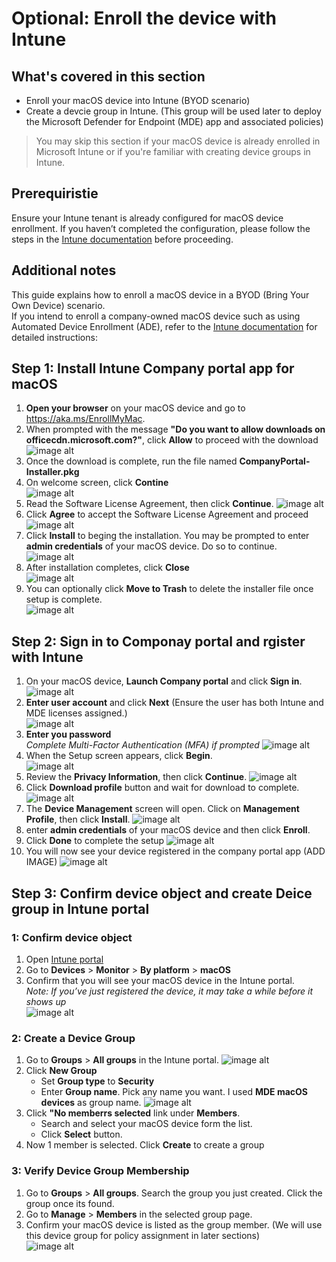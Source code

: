 # Optional: Enroll the device with Intune

## What's covered in this section
- Enroll your macOS device into Intune (BYOD scenario)
- Create a devcie group in Intune. (This group will be used later to deploy the Microsoft Defender for Endpoint (MDE) app and associated policies)  
> You may skip this section if your macOS device is already enrolled in Microsoft Intune or if you're familiar with creating device groups in Intune.

## Prerequiristie
Ensure your Intune tenant is already configured for macOS device enrollment. If you haven’t completed the configuration, please follow the steps in the [Intune documentation](https://learn.microsoft.com/en-us/intune/intune-service/enrollment/macos-enroll) before proceeding.

## Additional notes
This guide explains how to enroll a macOS device in a BYOD (Bring Your Own Device) scenario.  
If you intend to enroll a company-owned macOS device such as using Automated Device Enrollment (ADE), refer to the [Intune documentation](https://learn.microsoft.com/en-us/intune/intune-service/enrollment/macos-enroll) for detailed instructions:  

## Step 1: Install Intune Company portal app for macOS

1. **Open your browser** on your macOS device and go to https://aka.ms/EnrollMyMac.
2. When prompted with the message **"Do you want to allow downloads on officecdn.microsoft.com?"**, click **Allow** to proceed with the download  
   ![image alt](https://github.com/yujiaoMSFT/Microsoft-Defender-For-Endpoint/blob/07a5c99eb247631274801302a602b27f7b92bf86/Images/macOS/Download-IntuneApp.png)
3. Once the download is complete, run the file named **CompanyPortal-Installer.pkg**  
4. On welcome screen, click **Contine**  
   ![image alt](https://github.com/yujiaoMSFT/Microsoft-Defender-For-Endpoint/blob/ca29f659c7991b751e9d055015d4b274a617b99e/Images/macOS/IntuneSetup1.png)
5. Read the Software License Agreement, then click **Continue**.
   ![image alt](https://github.com/yujiaoMSFT/Microsoft-Defender-For-Endpoint/blob/ca29f659c7991b751e9d055015d4b274a617b99e/Images/macOS/IntuneSetup2.png)
6. Click **Agree** to accept the Software License Agreement and proceed
   ![image alt](https://github.com/yujiaoMSFT/Microsoft-Defender-For-Endpoint/blob/ca29f659c7991b751e9d055015d4b274a617b99e/Images/macOS/IntuneSetup3.png)
7. Click **Install** to beging the installation. You may be prompted to enter **admin credentials** of your macOS device. Do so to continue.  
   ![image alt](https://github.com/yujiaoMSFT/Microsoft-Defender-For-Endpoint/blob/ca29f659c7991b751e9d055015d4b274a617b99e/Images/macOS/IntuneSetup4.png)
8. After installation completes, click **Close**  
    ![image alt](https://github.com/yujiaoMSFT/Microsoft-Defender-For-Endpoint/blob/b55879b17ef397b1afb5c291d064099949c59166/Images/macOS/IntuneSetup5.png)
9. You can optionally click **Move to Trash** to delete the installer file once setup is complete.  
   ![image alt](https://github.com/yujiaoMSFT/Microsoft-Defender-For-Endpoint/blob/b55879b17ef397b1afb5c291d064099949c59166/Images/macOS/IntuneSetup6.png)

## Step 2: Sign in to Componay portal and rgister with Intune

1. On your macOS device, **Launch Company portal** and click **Sign in**.  
   ![image alt](https://github.com/yujiaoMSFT/Microsoft-Defender-For-Endpoint/blob/16d3cb06f507760f0b8dd787fd3c3e9752d9b79c/Images/macOS/IntuneRegister1.png)
2. **Enter user account** and click **Next** (Ensure the user has both Intune and MDE licenses assigned.)  
   ![image alt](https://github.com/yujiaoMSFT/Microsoft-Defender-For-Endpoint/blob/16d3cb06f507760f0b8dd787fd3c3e9752d9b79c/Images/macOS/IntuneRegister2.png)
3. **Enter you password**  
   *Complete Multi-Factor Authentication (MFA) if prompted*
   ![image alt](https://github.com/yujiaoMSFT/Microsoft-Defender-For-Endpoint/blob/16d3cb06f507760f0b8dd787fd3c3e9752d9b79c/Images/macOS/IntuneRegister3.png)
4. When the Setup screen appears, click **Begin**.  
   ![image alt](https://github.com/yujiaoMSFT/Microsoft-Defender-For-Endpoint/blob/86df514f8922a8f231f54ef90fecca191e3e86b1/Images/macOS/IntuneRegister4.png)
5. Review the **Privacy Information**, then click **Continue**.
   ![image alt](https://github.com/yujiaoMSFT/Microsoft-Defender-For-Endpoint/blob/86df514f8922a8f231f54ef90fecca191e3e86b1/Images/macOS/IntuneRegister5.png)
6. Click **Download profile** button and  wait for download to complete.
   ![image alt](https://github.com/yujiaoMSFT/Microsoft-Defender-For-Endpoint/blob/86df514f8922a8f231f54ef90fecca191e3e86b1/Images/macOS/IntuneRegister6.png)
7. The **Device Management** screen will open. Click on **Management Profile**, then click **Install**.
    ![image alt](https://github.com/yujiaoMSFT/Microsoft-Defender-For-Endpoint/blob/fbd0c573e8ff02a50db1df9ade23d926c970e07f/Images/macOS/IntuneRegister7.png)
8. enter **admin credentials** of your macOS device and then click **Enroll**.
9. Click **Done** to complete the setup
    ![image alt](https://github.com/yujiaoMSFT/Microsoft-Defender-For-Endpoint/blob/fbd0c573e8ff02a50db1df9ade23d926c970e07f/Images/macOS/IntuneRegister8.png)
10. You will now see your device registered in the company portal app (ADD IMAGE)
    ![image alt](https://github.com/yujiaoMSFT/Microsoft-Defender-For-Endpoint/blob/fbd0c573e8ff02a50db1df9ade23d926c970e07f/Images/macOS/IntuneRegister9.png)
    
## Step 3: Confirm device object and create Deice group in Intune  portal

### 1: Confirm device object
1. Open [Intune portal](https://aka.ms/memac)
2. Go to **Devices** > **Monitor** > **By platform** > **macOS**
3. Confirm that you will see your macOS device in the Intune portal.  
   *Note: If you’ve just registered the device, it may take a while before it shows up*  
   ![image alt](https://github.com/yujiaoMSFT/Microsoft-Defender-For-Endpoint/blob/8ffa0de589fc4f574434267ea9abef0de219fce9/Images/macOS/IntuneRegisteredDevice.png)

### 2: Create a Device Group
1. Go to **Groups** > **All groups** in the Intune portal.
   ![image alt](https://github.com/yujiaoMSFT/Microsoft-Defender-For-Endpoint/blob/9c61d069821b668335d7402baa7c19c016661043/Images/macOS/Intune-CreateDeviceGroup1.png)
2. Click **New Group**
    - Set **Group type** to **Security**
    - Enter **Group name**. Pick any name you want. I used **MDE macOS devices** as group name.
    ![image alt](https://github.com/yujiaoMSFT/Microsoft-Defender-For-Endpoint/blob/9c61d069821b668335d7402baa7c19c016661043/Images/macOS/Intune-CreateDeviceGroup2.png)
3. Click **"No memberrs selected** link under **Members**.
    - Search and select your macOS device form the list.
    - Click **Select** button. 
 4. Now 1 member is selected. Click **Create** to create a group

### 3: Verify Device Group Membership
1. Go to **Groups** > **All groups**. Search the group you just created. Click the group once its found.
2. Go to **Manage** > **Members** in the selected group page.
3. Confirm your macOS device is listed as the group member. (We will use this device group for policy assignment in later sections)  
   ![image alt](https://github.com/yujiaoMSFT/Microsoft-Defender-For-Endpoint/blob/9c61d069821b668335d7402baa7c19c016661043/Images/macOS/Intune-CreateDeviceGroup3.png)
